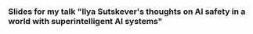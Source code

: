 ### Slides for my talk "Ilya Sutskever's thoughts on AI safety in a world with superintelligent AI systems"
